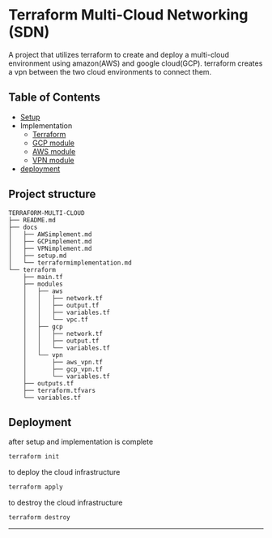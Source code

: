 # Terraform Multi-Cloud Networking (SDN)
A project that utilizes terraform to create and deploy a multi-cloud environment using amazon(AWS) and google cloud(GCP). terraform creates a vpn between the two cloud environments to connect them. 
## Table of Contents

* [Setup](docs/setup.md)
* Implementation
    * [Terraform](/docs/terraformimplementation.md)
    * [GCP module](docs/GCPimplement.md)
    * [AWS module](/docs/AWSimplement.md)
    * [VPN module](/docs/VPNimplement.md)
* [deployment](#deployment)

## Project structure 
```
TERRAFORM-MULTI-CLOUD
├── README.md
├── docs
│   ├── AWSimplement.md
│   ├── GCPimplement.md
│   ├── VPNimplement.md
│   ├── setup.md
│   └── terraformimplementation.md
└── terraform
    ├── main.tf
    ├── modules
    │   ├── aws
    │   │   ├── network.tf
    │   │   ├── output.tf
    │   │   ├── variables.tf
    │   │   └── vpc.tf
    │   ├── gcp
    │   │   ├── network.tf
    │   │   ├── output.tf
    │   │   └── variables.tf
    │   └── vpn
    │       ├── aws_vpn.tf
    │       ├── gcp_vpn.tf
    │       └── variables.tf
    ├── outputs.tf
    ├── terraform.tfvars
    └── variables.tf
```
## Deployment 

after setup and implementation is complete 
```sh
terraform init 
```
to deploy the cloud infrastructure
```sh
terraform apply
```

to destroy the cloud infrastructure
```sh
terraform destroy
```

--------------------------


